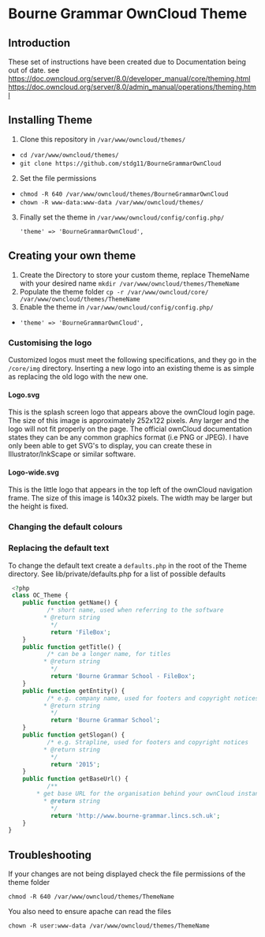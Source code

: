 # Bourne Grammar OwnCloud Theme
## Introduction

These set of instructions have been created due to Documentation being out of date.
see https://doc.owncloud.org/server/8.0/developer_manual/core/theming.html
https://doc.owncloud.org/server/8.0/admin_manual/operations/theming.html

## Installing Theme

1. Clone this repository in `/var/www/owncloud/themes/`
  * `cd /var/www/owncloud/themes/`
  * `git clone https://github.com/stdg11/BourneGrammarOwnCloud`
2. Set the file permissions
  * `chmod -R 640 /var/www/owncloud/themes/BourneGrammarOwnCloud`
  * `chown -R www-data:www-data /var/www/owncloud/themes/`
3. Finally set the theme in `/var/www/owncloud/config/config.php/`

    `'theme' => 'BourneGrammarOwnCloud',`

## Creating your own theme

1. Create the Directory to store your custom theme, replace ThemeName with your desired name `mkdir /var/www/owncloud/themes/ThemeName`
2. Populate the theme folder `cp -r /var/www/owncloud/core/ /var/www/owncloud/themes/ThemeName`
3. Enable the theme in `/var/www/owncloud/config/config.php/`
  * `'theme' => 'BourneGrammarOwnCloud',`

### Customising the logo
Customized logos must meet the following specifications, and they go in the `/core/img` directory. Inserting a new logo into an existing theme is as simple as replacing the old logo with the new one.

#### Logo.svg
This is the splash screen logo that appears above the ownCloud login page. The size of this image is approximately 252x122 pixels. Any larger and the logo will not fit properly on the page. The official ownCloud documentation states they can be any common graphics format (i.e PNG or JPEG). I have only been able to get SVG's to display, you can create these in Illustrator/InkScape or similar software.

#### Logo-wide.svg
This is the little logo that appears in the top left of the ownCloud navigation frame. The size of this image is 140x32 pixels. The width may be larger but the height is fixed.

### Changing the default colours

### Replacing the default text
To change the default text create a `defaults.php` in the root of the Theme directory. See lib/private/defaults.php for a list of possible defaults

```php
 <?php
 class OC_Theme {
    public function getName() {
    	   /* short name, used when referring to the software
	      * @return string
	      	*/
			return 'FileBox';
    }
    public function getTitle() {
    	   /* can be a longer name, for titles
	      * @return string
	      	*/
			return 'Bourne Grammar School - FileBox';
    }
    public function getEntity() {
    	   /* e.g. company name, used for footers and copyright notices
	      * @return string
	      	*/
			return 'Bourne Grammar School';
    }    
    public function getSlogan() {
    	   /* e.g. Strapline, used for footers and copyright notices
	      * @return string
	      	*/
			return '2015';
    }
    public function getBaseUrl() {
    	   /**
		* get base URL for the organisation behind your ownCloud instance
		  * @return string
		    */
			return 'http://www.bourne-grammar.lincs.sch.uk';
    }
}
``` 

## Troubleshooting

If your changes are not being displayed check the file permissions of the theme folder  
```Shell
chmod -R 640 /var/www/owncloud/themes/ThemeName
```
You also need to ensure apache can read the files  
```Shell
chown -R user:www-data /var/www/owncloud/themes/ThemeName
```